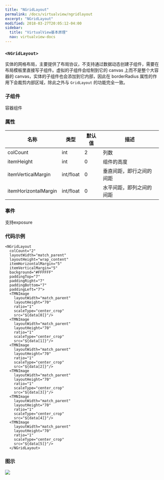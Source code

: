 ```yaml
---
title: "NGridLayout"
permalink: /docs/virtualview/ngridlayout
excerpt: "NGridLayout"
modified: 2018-03-27T20:05:12-04:00
sidebar:
  title: "VirtualView基本原理"
  nav: virtualview-docs
---
```


### `<NGridLayout>`

实体的网格布局，主要提供了布局协议，不支持通过数据动态创建子组件，需要在布局模板里直接写子组件。虚拟的子组件会绘制到它的 canvas 上而不是整个大容器的 canvas，实体的子组件也会添加到它内部，因此在 borderRadius 属性的作用下会裁剪内部区域，除此之外与 `GridLayout` 的功能完全一致。

### 子组件
容器组件

### 属性

|名称|类型|默认值|描述|
|---|---|---|---|
|colCount|int|2|列数|
|itemHeight|int|0|组件的高度|
|itemVerticalMargin|int/float|0|垂直间距，即行之间的间距|
|itemHorizontalMargin|int/float|0|水平间距，即列之间的间距|

### 事件

支持exposure

### 代码示例

```
<NGridLayout
  colCount="2"
  layoutWidth="match_parent"
  layoutHeight="wrap_content"
  itemHorizontalMargin="5"
  itemVerticalMargin="5"
  background="#FFFFFF"
  paddingTop="7"
  paddingRight="7"
  paddingBottom="7"
  paddingLeft="7">
  <TMNImage
	layoutWidth="match_parent"
	layoutHeight="70"
	ratio="1"
	scaleType="center_crop"
	src="${data[0]}"/>
  <TMNImage
	layoutWidth="match_parent"
	layoutHeight="70"
	ratio="1"
	scaleType="center_crop"
	src="${data[1]}"/>
  <TMNImage
	layoutWidth="match_parent"
	layoutHeight="70"
	ratio="1"
	scaleType="center_crop"
	src="${data[2]}"/>
  <TMNImage
	layoutWidth="match_parent"
	layoutHeight="70"
	ratio="1"
	scaleType="center_crop"
	src="${data[3]}"/>
  <TMNImage
	layoutWidth="match_parent"
	layoutHeight="70"
	ratio="1"
	scaleType="center_crop"
	src="${data[4]}"/>
  <TMNImage
	layoutWidth="match_parent"
	layoutHeight="70"
	ratio="1"
	scaleType="center_crop"
	src="${data[5]}"/>
  </NGridLayout>
```  

### 图示

![](https://gw.alicdn.com/tfs/TB1aMTpfiqAXuNjy1XdXXaYcVXa-270-480.png)
